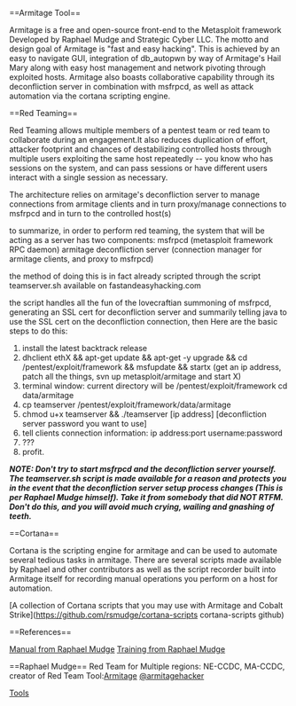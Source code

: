 ==Armitage Tool==

Armitage is a free and open-source front-end to the Metasploit framework Developed by Raphael Mudge and Strategic Cyber LLC. The motto and design goal of Armitage is "fast and easy hacking". This is achieved by an easy to navigate GUI, integration of db_autopwn by way of Armitage's Hail Mary along with easy host management and network pivoting through exploited hosts. Armitage also boasts collaborative capability through its deconfliction server in combination with msfrpcd, as well as attack automation via the cortana scripting engine.

==Red Teaming==

Red Teaming allows multiple members of a pentest team or red team to collaborate during an engagement.It also reduces duplication of effort, attacker footprint and chances of destabilizing controlled hosts through multiple users exploiting the same host repeatedly -- you know who has sessions on the system, and can pass sessions or have different users interact with a single session as necessary.

The architecture relies on armitage's deconfliction server to manage connections from armitage clients and in turn proxy/manage connections to msfrpcd and in turn to the controlled host(s)

to summarize, in order to perform red teaming, the system that will be acting as a server has two components:
msfrpcd (metasploit framework RPC daemon)
armitage deconfliction server (connection manager for armitage clients, and proxy to msfrpcd)


the method of doing this is in fact already scripted through the script teamserver.sh available on fastandeasyhacking.com

the script handles all the fun of the lovecraftian summoning of msfrpcd, generating an SSL cert for deconfliction server and summarily telling java to use the SSL cert on the deconfliction connection, then Here are the basic steps to do this:

1. install the latest backtrack release
2. dhclient ethX && apt-get update && apt-get -y upgrade && cd /pentest/exploit/framework && msfupdate && startx (get an ip address, patch all the things, svn up metasploit/armitage and start X)
3. terminal window: current directory will be /pentest/exploit/framework
cd data/armitage
4. cp teamserver /pentest/exploit/framework/data/armitage
5. chmod u+x teamserver && ./teamserver [ip address] [deconfliction server password you want to use]
6. tell clients connection information: ip address:port username:password
7. ???
8. profit.

***NOTE: Don't try to start msfrpcd and the deconfliction server yourself. The teamserver.sh script is made available for a reason and protects you in the event that the deconfliction server setup process changes (This is per Raphael Mudge himself). Take it from somebody that did NOT RTFM. Don't do this, and you will avoid much crying, wailing and gnashing of teeth.***

==Cortana== 

Cortana is the scripting engine for armitage and can be used to automate several tedious tasks in armitage. There are several scripts made available by Raphael and other contributors as well as the script recorder built into Armitage itself for recording manual operations you perform on a host for automation.

[A collection of Cortana scripts that you may use with Armitage and Cobalt Strike](https://github.com/rsmudge/cortana-scripts cortana-scripts github)

==References==

[Manual from Raphael Mudge](http://www.fastandeasyhacking.com/manual)
[Training from Raphael Mudge](http://www.fastandeasyhacking.com/training)

==Raphael Mudge== 
Red Team for Multiple regions: NE-CCDC, MA-CCDC, creator of Red Team Tool:[Armitage](http://www.fastandeasyhacking.com)
[@armitagehacker](https://twitter.com/armitagehacker)

[Tools](../tools.md)
